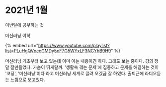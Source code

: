 # 2021년 1월

이번달에 공부하는 것

머신러닝 야학

{% embed url="https://www.youtube.com/playlist?list=PLuHgQVnccGMDy5oF7G5WYxLF3NCYhB9H9" %}

머신러닝 기초부터 보고 있는데 이미 아는 내용이긴 하다. 그래도 보는 중이다. 강의 정말 잘만들었다. 가슴이 뛰게랄까. '생활속 겪는 문제'에 집중하고 문제를 해결하는 것이 '코딩', '머신러닝'이다 라고 머신러닝 세계로 끌려 오겠금 잘 하였다. 출퇴근에 라디오듣는 느낌으로 보고있다.

 




